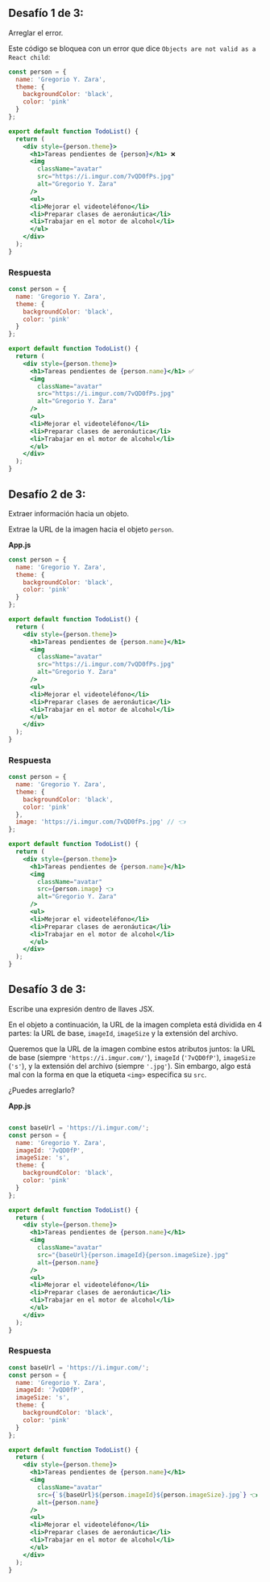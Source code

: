 ## Desafío 1 de 3: 

Arreglar el error.

Este código se bloquea con un error que dice `Objects are not valid as a React child`:

```jsx
const person = {
  name: 'Gregorio Y. Zara',
  theme: {
    backgroundColor: 'black',
    color: 'pink'
  }
};

export default function TodoList() {
  return (
    <div style={person.theme}>
      <h1>Tareas pendientes de {person}</h1> ❌
      <img
        className="avatar"
        src="https://i.imgur.com/7vQD0fPs.jpg"
        alt="Gregorio Y. Zara"
      />
      <ul>
      <li>Mejorar el videoteléfono</li>
      <li>Preparar clases de aeronáutica</li>
      <li>Trabajar en el motor de alcohol</li>
      </ul>
    </div>
  );
}
```
### Respuesta

```jsx
const person = {
  name: 'Gregorio Y. Zara',
  theme: {
    backgroundColor: 'black',
    color: 'pink'
  }
};

export default function TodoList() {
  return (
    <div style={person.theme}>
      <h1>Tareas pendientes de {person.name}</h1> ✅
      <img
        className="avatar"
        src="https://i.imgur.com/7vQD0fPs.jpg"
        alt="Gregorio Y. Zara"
      />
      <ul>
      <li>Mejorar el videoteléfono</li>
      <li>Preparar clases de aeronáutica</li>
      <li>Trabajar en el motor de alcohol</li>
      </ul>
    </div>
  );
}
```

## Desafío 2 de 3: 

Extraer información hacia un objeto.

Extrae la URL de la imagen hacia el objeto `person`.

**App.js**
```jsx
const person = {
  name: 'Gregorio Y. Zara',
  theme: {
    backgroundColor: 'black',
    color: 'pink'
  }
};

export default function TodoList() {
  return (
    <div style={person.theme}>
      <h1>Tareas pendientes de {person.name}</h1>
      <img
        className="avatar"
        src="https://i.imgur.com/7vQD0fPs.jpg"
        alt="Gregorio Y. Zara"
      />
      <ul>
      <li>Mejorar el videoteléfono</li>
      <li>Preparar clases de aeronáutica</li>
      <li>Trabajar en el motor de alcohol</li>
      </ul>
    </div>
  );
}
```

### Respuesta

```jsx
const person = {
  name: 'Gregorio Y. Zara',
  theme: {
    backgroundColor: 'black',
    color: 'pink'
  },
  image: 'https://i.imgur.com/7vQD0fPs.jpg' // 👈
};

export default function TodoList() {
  return (
    <div style={person.theme}>
      <h1>Tareas pendientes de {person.name}</h1>
      <img
        className="avatar"
        src={person.image} 👈
        alt="Gregorio Y. Zara"
      />
      <ul>
      <li>Mejorar el videoteléfono</li>
      <li>Preparar clases de aeronáutica</li>
      <li>Trabajar en el motor de alcohol</li>
      </ul>
    </div>
  );
}
```

## Desafío 3 de 3: 

Escribe una expresión dentro de llaves JSX.

En el objeto a continuación, la URL de la imagen completa está dividida en 4 partes: la URL de base, `imageId`, `imageSize` y la extensión del archivo.

Queremos que la URL de la imagen combine estos atributos juntos: la URL de base (siempre `'https://i.imgur.com/'`), `imageId` (`'7vQD0fP'`), `imageSize` (`'s'`), y la extensión del archivo (siempre `'.jpg'`). Sin embargo, algo está mal con la forma en que la etiqueta `<img>` especifica su `src`.

¿Puedes arreglarlo?

**App.js**
```jsx

const baseUrl = 'https://i.imgur.com/';
const person = {
  name: 'Gregorio Y. Zara',
  imageId: '7vQD0fP',
  imageSize: 's',
  theme: {
    backgroundColor: 'black',
    color: 'pink'
  }
};

export default function TodoList() {
  return (
    <div style={person.theme}>
      <h1>Tareas pendientes de {person.name}</h1>
      <img
        className="avatar"
        src="{baseUrl}{person.imageId}{person.imageSize}.jpg"
        alt={person.name}
      />
      <ul>
      <li>Mejorar el videoteléfono</li>
      <li>Preparar clases de aeronáutica</li>
      <li>Trabajar en el motor de alcohol</li>
      </ul>
    </div>
  );
}
```

### Respuesta

```jsx
const baseUrl = 'https://i.imgur.com/';
const person = {
  name: 'Gregorio Y. Zara',
  imageId: '7vQD0fP',
  imageSize: 's',
  theme: {
    backgroundColor: 'black',
    color: 'pink'
  }
};

export default function TodoList() {
  return (
    <div style={person.theme}>
      <h1>Tareas pendientes de {person.name}</h1>
      <img
        className="avatar"
        src={`${baseUrl}${person.imageId}${person.imageSize}.jpg`} 👈
        alt={person.name}
      />
      <ul>
      <li>Mejorar el videoteléfono</li>
      <li>Preparar clases de aeronáutica</li>
      <li>Trabajar en el motor de alcohol</li>
      </ul>
    </div>
  );
}
```